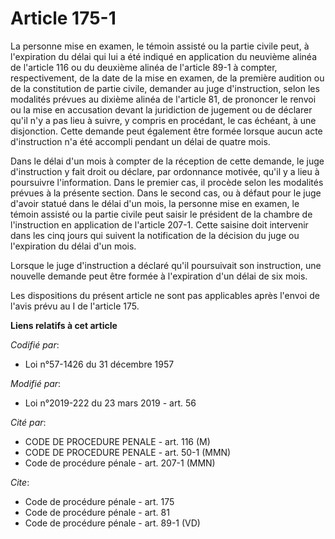 # Article 175-1

La personne mise en examen, le témoin assisté ou la partie civile peut, à l'expiration du délai qui lui a été indiqué en
application du neuvième alinéa de l'article 116 ou du deuxième alinéa de l'article 89-1 à compter, respectivement, de la date
de la mise en examen, de la première audition ou de la constitution de partie civile, demander au juge d'instruction, selon
les modalités prévues au dixième alinéa de l'article 81, de prononcer le renvoi ou la mise en accusation devant la
juridiction de jugement ou de déclarer qu'il n'y a pas lieu à suivre, y compris en procédant, le cas échéant, à une
disjonction. Cette demande peut également être formée lorsque aucun acte d'instruction n'a été accompli pendant un délai de
quatre mois.

Dans le délai d'un mois à compter de la réception de cette demande, le juge d'instruction y fait droit ou déclare, par
ordonnance motivée, qu'il y a lieu à poursuivre l'information. Dans le premier cas, il procède selon les modalités prévues à
la présente section. Dans le second cas, ou à défaut pour le juge d'avoir statué dans le délai d'un mois, la personne mise en
examen, le témoin assisté ou la partie civile peut saisir le président de la chambre de l'instruction en application de
l'article 207-1. Cette saisine doit intervenir dans les cinq jours qui suivent la notification de la décision du juge ou
l'expiration du délai d'un mois.

Lorsque le juge d'instruction a déclaré qu'il poursuivait son instruction, une nouvelle demande peut être formée à
l'expiration d'un délai de six mois.

Les dispositions du présent article ne sont pas applicables après l'envoi de l'avis prévu au I de l'article 175.

**Liens relatifs à cet article**

_Codifié par_:

  - Loi n°57-1426 du 31 décembre 1957

_Modifié par_:

  - Loi n°2019-222 du 23 mars 2019 - art. 56

_Cité par_:

  - CODE DE PROCEDURE PENALE - art. 116 (M)
  - CODE DE PROCEDURE PENALE - art. 50-1 (MMN)
  - Code de procédure pénale - art. 207-1 (MMN)

_Cite_:

  - Code de procédure pénale - art. 175
  - Code de procédure pénale - art. 81
  - Code de procédure pénale - art. 89-1 (VD)
